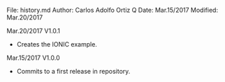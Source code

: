 File:     history.md
Author:   Carlos Adolfo Ortiz Q
Date:     Mar.15/2017
Modified: Mar.20/2017

Mar.20/2017 V1.0.1
- Creates the IONIC example.

Mar.15/2017 V1.0.0
- Commits to a first release in repository.